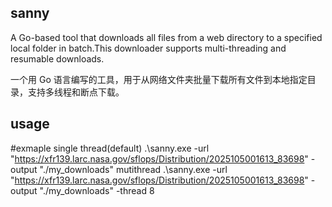 ## sanny
A Go-based tool that downloads all files from a web directory to a specified local folder in batch.This downloader supports multi-threading and resumable downloads.

一个用 Go 语言编写的工具，用于从网络文件夹批量下载所有文件到本地指定目录，支持多线程和断点下载。

## usage
#exmaple
single thread(default)
.\sanny.exe -url "https://xfr139.larc.nasa.gov/sflops/Distribution/2025105001613_83698" -output "./my_downloads" 
mutithread
.\sanny.exe -url "https://xfr139.larc.nasa.gov/sflops/Distribution/2025105001613_83698" -output "./my_downloads" -thread 8

